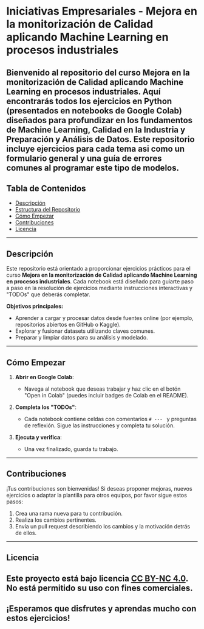# Iniciativas Empresariales - Mejora en la monitorización de Calidad aplicando Machine Learning en procesos industriales


Bienvenido al repositorio del curso **Mejora en la monitorización de Calidad aplicando Machine Learning en procesos industriales**. Aquí encontrarás todos los ejercicios en Python (presentados en notebooks de Google Colab) diseñados para profundizar en los fundamentos de Machine Learning, Calidad en la Industria y Preparación y Análisis de Datos. Este repositorio incluye ejercicios para cada tema asi como un formulario general y una guía de errores comunes al programar este tipo de modelos.
---

## Tabla de Contenidos

- [Descripción](#descripción)
- [Estructura del Repositorio](#estructura-del-repositorio)
- [Cómo Empezar](#cómo-empezar)
- [Contribuciones](#contribuciones)
- [Licencia](#licencia)

---

## Descripción

Este repositorio está orientado a proporcionar ejercicios prácticos para el curso **Mejora en la monitorización de Calidad aplicando Machine Learning en procesos industriales**. Cada notebook está diseñado para guiarte paso a paso en la resolución de ejercicios mediante instrucciones interactivas y "TODOs" que deberás completar.

**Objetivos principales:**
- Aprender a cargar y procesar datos desde fuentes online (por ejemplo, repositorios abiertos en GitHub o Kaggle).
- Explorar y fusionar datasets utilizando claves comunes.
- Preparar y limpiar datos para su análisis y modelado.


---

## Cómo Empezar

1. **Abrir en Google Colab**: 
   - Navega al notebook que deseas trabajar y haz clic en el botón "Open in Colab" (puedes incluir badges de Colab en el README).

2. **Completa los "TODOs"**: 
   - Cada notebook contiene celdas con comentarios `# --- ` y preguntas de reflexión. Sigue las instrucciones y completa tu solución.

3. **Ejecuta y verifica**: 
   - Una vez finalizado, guarda tu trabajo.

---

## Contribuciones

¡Tus contribuciones son bienvenidas! Si deseas proponer mejoras, nuevos ejercicios o adaptar la plantilla para otros equipos, por favor sigue estos pasos:

1. Crea una rama nueva para tu contribución.
2. Realiza los cambios pertinentes.
3. Envía un pull request describiendo los cambios y la motivación detrás de ellos.

---

## Licencia

Este proyecto está bajo licencia [CC BY-NC 4.0](https://creativecommons.org/licenses/by-nc/4.0/).  
No está permitido su uso con fines comerciales.
---
¡Esperamos que disfrutes y aprendas mucho con estos ejercicios!
---

